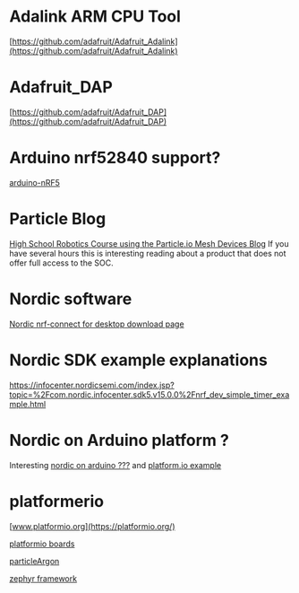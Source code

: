 


# Adalink ARM CPU Tool
[https://github.com/adafruit/Adafruit_Adalink](https://github.com/adafruit/Adafruit_Adalink)



# Adafruit_DAP
[https://github.com/adafruit/Adafruit_DAP](https://github.com/adafruit/Adafruit_DAP)


# Arduino nrf52840 support?
[arduino-nRF5](https://sandeepmistry.github.io/arduino-nRF5/package_nRF5_boards_index.json)



# Particle Blog
[High School Robotics Course using the Particle.io Mesh Devices Blog](https://community.particle.io/t/high-school-robotics-course-using-the-particle-io-mesh-devices-blog/45692) If you have several hours this is interesting reading about a product that does not offer full access to the SOC.



# Nordic software
[Nordic nrf-connect for desktop download page](https://www.nordicsemi.com/Software-and-tools/Development-Tools/nRF-Connect-for-desktop/Download#infotabs)

# Nordic SDK example explanations
https://infocenter.nordicsemi.com/index.jsp?topic=%2Fcom.nordic.infocenter.sdk5.v15.0.0%2Fnrf_dev_simple_timer_example.html




# Nordic on Arduino platform ?
Interesting [nordic on arduino ???](https://github.com/sandeepmistry/arduino-nRF5/issues/70)
and [platform.io example](https://github.com/Redferne/platform-nordicnrf52/tree/pca10059/examples/arduino-pca10059)



# platformerio 
[www.platformio.org](https://platformio.org/)

[platformio boards](https://docs.platformio.org/en/latest/boards/index.html)

[particleArgon](https://docs.platformio.org/en/latest/boards/nordicnrf52/particle_argon.html)

[zephyr framework](https://docs.platformio.org/en/latest/frameworks/zephyr.html#framework-zephyr)
